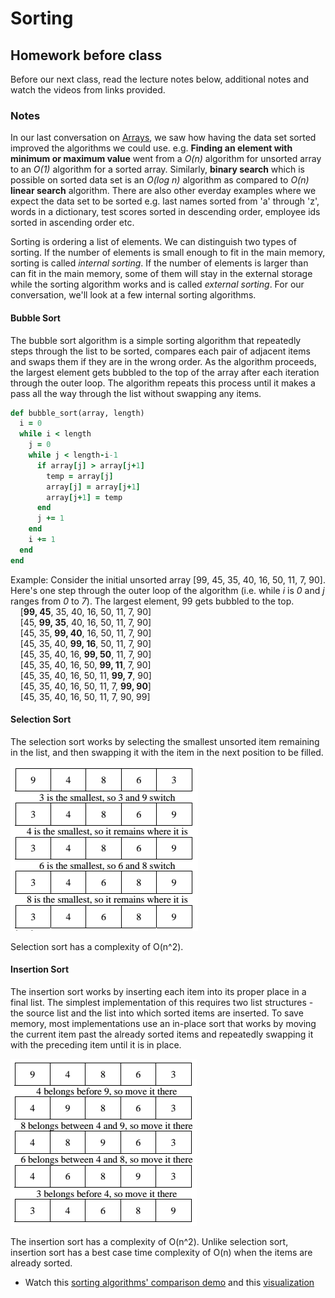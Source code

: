 # Sorting
<!--
## Presentation
+ [Sorting and Efficiency](https://drive.google.com/open?id=1elJdFGo1ZcEI8rcmWgbSUFS33b-DoB2z_cA1yRaM1ec)
-->
<!--
## Assignment
+ [AdaGold/big-o](https://github.com/AdaGold/big-o)
-->
## Homework before class
Before our next class, read the lecture notes below, additional notes and watch the videos from links provided.

### Notes
In our last conversation on [Arrays](https://github.com/Ada-Developers-Academy/textbook-curriculum/blob/master/04-cs-fundamentals/classroom/Arrays.md), we saw how having the data set sorted improved the algorithms we could use. e.g. <strong>Finding an element with minimum or maximum value</strong> went from a *O(n)* algorithm for unsorted array to an *O(1)* algorithm for a sorted array. Similarly, <strong>binary search</strong> which is possible on sorted data set is an *O(log n)* algorithm as compared to *O(n)* <strong>linear search</strong> algorithm. There are also other everday examples where we expect the data set to be sorted e.g. last names sorted from 'a' through 'z', words in a dictionary, test scores sorted in descending order, employee ids sorted in ascending order etc.

Sorting is ordering a list of elements. We can distinguish two types of sorting. If the number of elements is small enough to fit in the main memory, sorting is called *internal sorting*. If the number of elements is larger than can fit in the main memory, some of them will stay in the external storage while the sorting algorithm works and is called *external sorting*. For our conversation, we'll look at a few internal sorting algorithms.

#### Bubble Sort
The bubble sort algorithm is a simple sorting algorithm that repeatedly steps through the list to be sorted, compares each pair of adjacent items and swaps them if they are in the wrong order. As the algorithm proceeds, the largest element gets bubbled to the top of the array after each iteration through the outer loop. The algorithm repeats this process until it makes a pass all the way through the list without swapping any items.

```ruby
def bubble_sort(array, length)
  i = 0
  while i < length
    j = 0
    while j < length-i-1
      if array[j] > array[j+1]
        temp = array[j]
        array[j] = array[j+1]
        array[j+1] = temp
      end
      j += 1
    end
    i += 1
  end
end
```
<stong>Example:</strong> Consider the initial unsorted array [99, 45, 35, 40, 16, 50, 11, 7, 90]. Here's one step through the outer loop of the algorithm (i.e. while *i* is *0* and *j* ranges from *0* to *7*). The largest element, 99 gets bubbled to the top.</br>
&nbsp;&nbsp;&nbsp;&nbsp;[<strong>99, 45</strong>, 35, 40, 16, 50, 11, 7, 90]</br>
&nbsp;&nbsp;&nbsp;&nbsp;[45, <strong>99, 35</strong>, 40, 16, 50, 11, 7, 90]</br>
&nbsp;&nbsp;&nbsp;&nbsp;[45, 35, <strong>99, 40</strong>, 16, 50, 11, 7, 90]</br>
&nbsp;&nbsp;&nbsp;&nbsp;[45, 35, 40, <strong>99, 16</strong>, 50, 11, 7, 90]</br>
&nbsp;&nbsp;&nbsp;&nbsp;[45, 35, 40, 16, <strong>99, 50</strong>, 11, 7, 90]</br>
&nbsp;&nbsp;&nbsp;&nbsp;[45, 35, 40, 16, 50, <strong>99, 11</strong>, 7, 90]</br>
&nbsp;&nbsp;&nbsp;&nbsp;[45, 35, 40, 16, 50, 11, <strong>99, 7</strong>, 90]</br>
&nbsp;&nbsp;&nbsp;&nbsp;[45, 35, 40, 16, 50, 11, 7, <strong>99, 90</strong>]</br>
&nbsp;&nbsp;&nbsp;&nbsp;[45, 35, 40, 16, 50, 11, 7, 90, 99]</br>

#### Selection Sort
The selection sort works by selecting the smallest unsorted item remaining in the list, and then swapping it with the item in the next position to be filled.

![Selection Sort Example](images/selection-sort.png)

Selection sort has a complexity of O(n^2).

#### Insertion Sort
The insertion sort works by inserting each item into its proper place in a final list. The simplest implementation of this requires two list structures - the source list and the list into which sorted items are inserted. To save memory, most implementations use an in-place sort that works by moving the current item past the already sorted items and repeatedly swapping it with the preceding item until it is in place.

![Insertion Sort Example](images/insertion-sort.png)

The insertion sort has a complexity of O(n^2). Unlike selection sort, insertion sort has a best case time complexity of O(n) when the items are already sorted.

+ Watch this [sorting algorithms' comparison demo](https://www.youtube.com/watch?v=ZZuD6iUe3Pc) and this [visualization](https://www.cs.usfca.edu/~galles/visualization/ComparisonSort.html)
